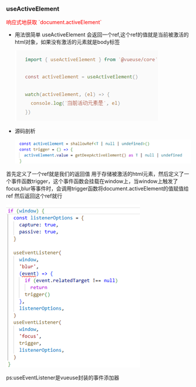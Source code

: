 ### useActiveElement

<p style="color:red">响应式地获取 `document.activeElement`<p>

- 用法很简单 useActiveElement 会返回一个ref,这个ref的值就是当前被激活的html对象，如果没有激活的元素就是body标签

  ![image-20250308152408235](../assets/blog-img/\image-20250308152408235.png)

- 源码剖析

  ![image-20250308153031424](../assets/blog-img/\image-20250308153031424.png)

首先定义了一个ref就是我们的返回值 用于存储被激活的html元素，然后定义了一个事件函数trigger，这个事件函数会挂载在window上，当window上触发了focus,blur等事件时，会调用trigger函数将document.activeElement的值赋值给ref 然后返回这个ref就行

![image-20250308153326942](../assets/blog-img/\image-20250308153326942.png)

ps:useEventListener是vueuse封装的事件添加器

~~~